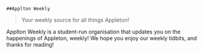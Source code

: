     ##Applton Weekly
<blockquote>Your weekly source for all things Appleton!</blockquote>
Applton Weekly is a student-run organisation that updates you on the happenings of Appleton, weekly! We hope you enjoy our weekly tidbits, and thanks for reading!
